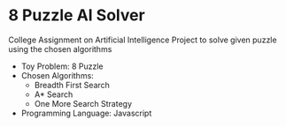 # 8 Puzzle AI Solver

College Assignment on Artificial Intelligence Project to solve given puzzle using the chosen algorithms
- Toy Problem: 8 Puzzle
- Chosen Algorithms:
    - Breadth First Search
    - A* Search
    - One More Search Strategy
- Programming Language: Javascript
